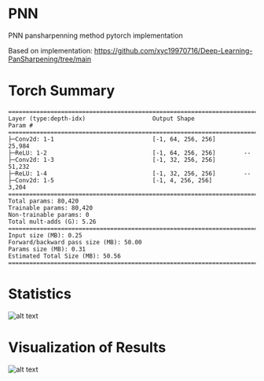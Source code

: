# PNN

PNN pansharpenning method pytorch implementation

Based on implementation: https://github.com/xyc19970716/Deep-Learning-PanSharpening/tree/main

# Torch Summary

```
==========================================================================================
Layer (type:depth-idx)                   Output Shape              Param #
==========================================================================================
├─Conv2d: 1-1                            [-1, 64, 256, 256]        25,984
├─ReLU: 1-2                              [-1, 64, 256, 256]        --
├─Conv2d: 1-3                            [-1, 32, 256, 256]        51,232
├─ReLU: 1-4                              [-1, 32, 256, 256]        --
├─Conv2d: 1-5                            [-1, 4, 256, 256]         3,204
==========================================================================================
Total params: 80,420
Trainable params: 80,420
Non-trainable params: 0
Total mult-adds (G): 5.26
==========================================================================================
Input size (MB): 0.25
Forward/backward pass size (MB): 50.00
Params size (MB): 0.31
Estimated Total Size (MB): 50.56
==========================================================================================
```
# Statistics

![alt text](https://github.com/nickdndndn/PNN/blob/main/results/Figures.png?raw=true)

# Visualization of Results

![alt text](https://github.com/nickdndndn/PNN/blob/main/results/Images.png?raw=true)
